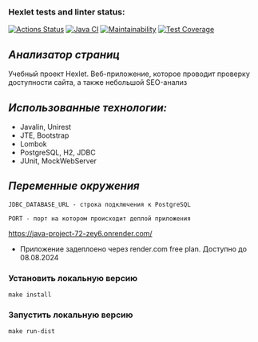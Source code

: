 ### Hexlet tests and linter status:
[![Actions Status](https://github.com/Ymirotvorenie/java-project-72/actions/workflows/hexlet-check.yml/badge.svg)](https://github.com/Ymirotvorenie/java-project-72/actions)
[![Java CI](https://github.com/Ymirotvorenie/java-project-72/actions/workflows/main.yml/badge.svg)](https://github.com/Ymirotvorenie/java-project-72/actions/workflows/main.yml)
[![Maintainability](https://api.codeclimate.com/v1/badges/78da7cf0b2a7b7149828/maintainability)](https://codeclimate.com/github/Ymirotvorenie/java-project-72/maintainability)
[![Test Coverage](https://api.codeclimate.com/v1/badges/78da7cf0b2a7b7149828/test_coverage)](https://codeclimate.com/github/Ymirotvorenie/java-project-72/test_coverage)

## ***Анализатор страниц***

Учебный проект Hexlet. Веб-приложение, которое проводит проверку доступности сайта, а также небольшой SEO-анализ

## ***Использованные технологии:***
* Javalin, Unirest
* JTE, Bootstrap
* Lombok
* PostgreSQL, H2, JDBC
* JUnit, MockWebServer

## ***Переменные окружения***
```
JDBC_DATABASE_URL - строка подключения к PostgreSQL
```
```
PORT - порт на котором происходит деплой приложения
```

https://java-project-72-zey6.onrender.com/
* Приложение задеплоено через render.com free plan. Доступно до 08.08.2024

### **Установить локальную версию**
```
make install
```

### **Запустить локальную версию**
```
make run-dist
```
